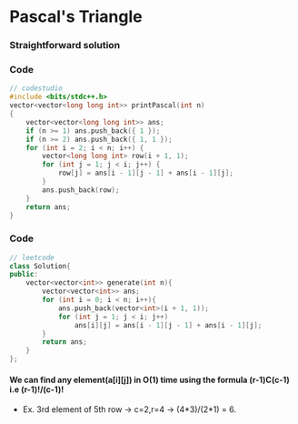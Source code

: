 # Pascal's Triangle

### Straightforward solution

### Code

```cpp
// codestudio
#include <bits/stdc++.h>
vector<vector<long long int>> printPascal(int n)
{
    vector<vector<long long int>> ans;
    if (n >= 1) ans.push_back({ 1 });
    if (n >= 2) ans.push_back({ 1, 1 });
    for (int i = 2; i < n; i++) {
        vector<long long int> row(i + 1, 1);
        for (int j = 1; j < i; j++) {
            row[j] = ans[i - 1][j - 1] + ans[i - 1][j];
        }
        ans.push_back(row);
    }
    return ans;
}
```

### Code

```cpp
// leetcode
class Solution{
public:
    vector<vector<int>> generate(int n){
        vector<vector<int>> ans;
        for (int i = 0; i < n; i++){
            ans.push_back(vector<int>(i + 1, 1));
            for (int j = 1; j < i; j++)
                ans[i][j] = ans[i - 1][j - 1] + ans[i - 1][j];
        }
        return ans;
    }
};
```

#### We can find any element(a[i][j]) in O(1) time using the formula (r-1)C(c-1) i.e (r-1)!/(c-1)!

-   Ex. 3rd element of 5th row -> c=2,r=4 -> (4\*3)/(2\*1) = 6.

